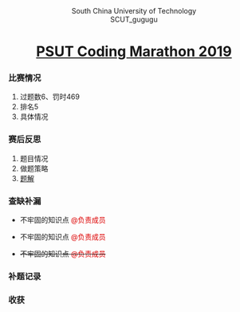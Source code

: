<center> South China University of Technology </center> 

<center> SCUT_gugugu </center>

<h1> <center> <a href = "https://codeforces.com/gym/102191">PSUT Coding Marathon 2019</a> </center> </h1>

 

### 比赛情况

1. 过题数6、罚时469
2. 排名5
3. 具体情况

### 赛后反思

1. 题目情况
2. 做题策略
3. [题解](http://baidu.com)

### 查缺补漏

+ 不牢固的知识点 <font color="#dd0000">@负责成员</font>

+ 不牢固的知识点 <font color="#dd0000">@负责成员</font>

+ ~~不牢固的知识点  <font color="#dd0000">@负责成员</font>~~

### 补题记录

### 收获
